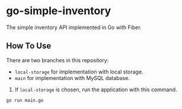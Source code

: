 # go-simple-inventory

The simple inventory API implemented in Go with Fiber.

## How To Use

There are two branches in this repository:

- `local-storage` for implementation with local storage.
- `main` for implementation with MySQL database.

1. If `local-storage` is chosen, run the application with this command.

```
go run main.go
```
